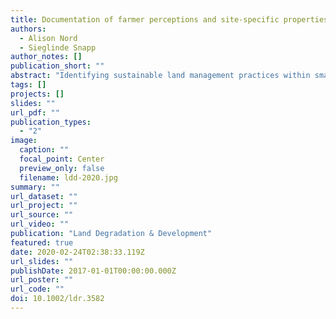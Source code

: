 ```yaml
---
title: Documentation of farmer perceptions and site-specific properties to improve soil management on smallholder farms in Tanzania
authors:
  - Alison Nord
  - Sieglinde Snapp
author_notes: []
publication_short: ""
abstract: "Identifying sustainable land management practices within smallholder agriculture is a challenge. This is partly driven by the challenge of documenting farmers' perspectives and practices in an integrated manner with site-specific scientific soil assessment. Smartphone applications such as LandPKS provide new approaches to quantify site-specific soil degradation and fertility but are untested with African farm management. We surveyed 578 households in rain-fed maize (Zea mays) production areas of Tanzania using a stratified sampling frame to encompass a wide range of soils and agroecologies. A socio-economic survey and simultaneous sampling in focal plots documented farmer characteristics, perspectives, and management practices, along with soil properties and crop yields. For a subsample of 58 households, we additionally assessed site-specific field status with the LandPKS application. Farmer perceptions of change in soil fertility status were consistent with soil properties, for example, a field perceived to be declining in fertility was also likely to have low SOC (1.8% relative to 2.7% for increasing fertility). LandPKS provided additional novel insights into soil limitations such as identifying poor water infiltration areas consistently associated with farmer use of erosion control practices (water infiltration of 4 mm hr−1 vs 20 all other plots). This charts a way forward to address soil fertility and land degradation challenges through the use of smartphone applications to capture site-specific conditions and farmer concerns as the basis for land management recommendations that are highly relevant and address local conditions."
tags: []
projects: []
slides: ""
url_pdf: ""
publication_types:
  - "2"
image:
  caption: ""
  focal_point: Center
  preview_only: false
  filename: ldd-2020.jpg
summary: ""
url_dataset: ""
url_project: ""
url_source: ""
url_video: ""
publication: "Land Degradation & Development"
featured: true
date: 2020-02-24T02:38:33.119Z
url_slides: ""
publishDate: 2017-01-01T00:00:00.000Z
url_poster: ""
url_code: ""
doi: 10.1002/ldr.3582
---
```


